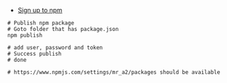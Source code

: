 * [Sign up to npm](https://www.npmjs.com/signup)

```shell
# Publish npm package
# Goto folder that has package.json
npm publish

# add user, password and token
# Success publish
# done

# https://www.npmjs.com/settings/mr_a2/packages should be available 
```

```shell

```